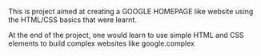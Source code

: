 This is project aimed at creating a GOOGLE HOMEPAGE like website using the HTML/CSS basics that were learnt.

At the end of the project, one would learn to use simple HTML and CSS elements to build complex websites like google.complex